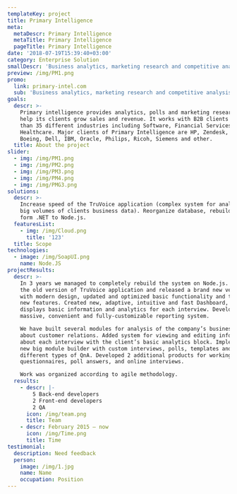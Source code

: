```yaml
---
templateKey: project
title: Primary Intelligence
meta:
  metaDescr: Primary Intelligence
  metaTitle: Primary Intelligence
  pageTitle: Primary Intelligence
date: '2018-07-19T15:39:40+03:00'
category: Enterprise Solution
smallDescr: 'Business analytics, marketing research and competitive analysis'
preview: /img/PM1.png
promo:
  link: primary-intel.com
  sub: 'Business analytics, marketing research and competitive analysis'
goals:
  descr: >-
    Primary intelligence provides analytics, polls and marketing research to
    help its clients grow sales and revenue. It works with B2B clients form more
    than 35 different industries including Software, Financial Services,
    Healthcare. Major clients of Primary Intelligence are HP, Zendesk, Adobe,
    Boeing, Dell, IBM, Oracle, Philips, Ricoh, Siemens and other.
  title: About the project
slider:
  - img: /img/PM1.png
  - img: /img/PM2.png
  - img: /img/PM3.png
  - img: /img/PM4.png
  - img: /img/PMG3.png
solutions:
  descr: >-
    Increase speed of the TruVoice application (complex system for analysis of
    big volumes of clients business data). Reorganize database, rebuild project
    form .NET to Node.js.
  featuresList:
    - img: /img/Cloud.png
      title: '123'
  title: Scope
technologies:
  - image: /img/SoapUI.png
    name: Node.JS
projectResults:
  descr: >-
    In 3 years we managed to completely rebuild the system on Node.js. Updated
    the old version of TruVoice application and released a brand new version
    with modern design, updated and optimized basic functionality and tons of
    new features. Created new, adaptive, intuitive and fast Dashboard, that
    displays basic information and analytics for each interview. Developed
    massive, convenient and fully-customizable reporting system.

    We have built several modules for analysis of the company’s business data
    about customer relations. Added system for viewing and editing information
    about each interview with the client’s basic analytics block. Implemented
    new big module builder with custom interviews, polls, templates and
    different types of QnA. Developed 2 additional products for working with
    questionnaires, poll answers, and online interviews.

    Work was organized according to agile methodology.
  results:
    - descr: |-
        5 Back-end developers
        2 Front-end developers
        2 QA
      icon: /img/team.png
      title: Team
    - descr: February 2015 — now
      icon: /img/Time.png
      title: Time
testimonial:
  description: Need feedback
  person:
    image: /img/1.jpg
    name: Name
    occupation: Position
---
```


